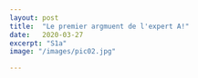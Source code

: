 ```yaml
---
layout: post
title:  "Le premier argmuent de l'expert A!"
date:   2020-03-27
excerpt: "S1a"
image: "/images/pic02.jpg"

---
```


